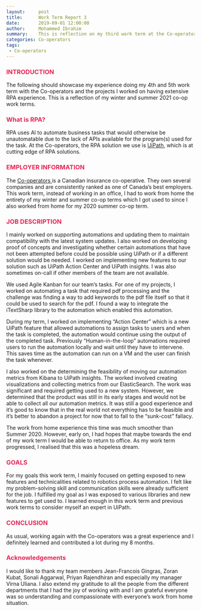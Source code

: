 ```yaml
---
layout:     post
title:      Work Term Report 3
date:       2019-09-01 12:00:00
author:     Mohammed Ibrahim
summary:    This is reflection on my third work term at the Co-operators
categories: Co-operators
tags:
 - Co-operators
---
```


<h3 style="color:#e62555;">INTRODUCTION</h3>

The following should showcase my experience doing my 4th and 5th work term with the Co-operators and the projects I worked on having extensive RPA experience. This is a reflection of my winter and summer 2021 co-op work terms.

<h3 style="color:#e62555;">What is RPA?</h3>

RPA uses AI to automate business tasks that would otherwise be unautomatable due to the lack of APIs available for the program(s) used for the task. At the Co-operators, the RPA solution we use is <a href="https://en.wikipedia.org/wiki/UiPath"> UiPath</a>, which is at cutting edge of RPA solutions.

<h3 style="color:#e62555;">EMPLOYER INFORMATION</h3>

The <a href="https://en.wikipedia.org/wiki/The_Co-operators"> Co-operators </a> is a Canadian insurance co-operative. They own several companies and are consistently ranked as one of Canada’s best employers. This work term, instead of working in an office, I had to work from home the entirety of my winter and summer co-op terms which I got used to since I also worked from home for my 2020 summer co-op term.

<h3 style="color:#e62554;">JOB DESCRIPTION</h3>

I mainly worked on supporting automations and updating them to maintain compatibility with the latest system updates. I also worked on developing proof of concepts and investigating whether certain automations that have not been attempted before could be possible using UiPath or if a different solution would be needed. I worked on implementing new features to our solution such as UiPath Action Center and UiPath insights. I was also sometimes on-call if other members of the team are not available.

We used Agile Kanban for our team’s tasks. For one of my projects, I worked on automating a task that required pdf processing and the challenge was finding a way to add keywords to the pdf file itself so that it could be used to search for the pdf. I found a way to integrate the iTextSharp library to the automation which enabled this automation.

During my term, I worked on implementing “Action Center” which is a new UiPath feature that allowed automations to assign tasks to users and when the task is completed, the automation would continue using the output of the completed task. Previously “Human-in-the-loop” automations required users to run the automation locally and wait until they have to intervene. This saves time as the automation can run on a VM and the user can finish the task whenever.

I also worked on the determining the feasibility of moving our automation metrics from Kibana to UiPath insights. The worked involved creating visualizations and collecting metrics from our ElasticSearch. The work was significant and required getting used to a new system. However, we determined that the product was still in its early stages and would not be able to collect all our automation metrics. It was still a good experience and it’s good to know that in the real world not everything has to be feasible and it’s better to abandon a project for now that to fall to the “sunk-cost” fallacy.

The work from home experience this time was much smoother than Summer 2020. However, early on, I had hopes that maybe towards the end of my work term I would be able to return to office. As my work term progressed, I realised that this was a hopeless dream.

<h3 style="color:#e62555;">GOALS</h3>

For my goals this work term, I mainly focused on getting exposed to new features and technicalities related to robotics process automation. I felt like my problem-solving skill and communication skills were already sufficient for the job.
I fulfilled my goal as I was exposed to various libraries and new features to get used to. I learned enough in this work term and previous work terms to consider myself an expert in UiPath.

<h3 style="color:#e62555;">CONCLUSION</h3>

As usual, working again with the Co-operators was a great experience and I definitely learned and contributed a lot during my 8 months.

<h3 style="color:#e62555;">Acknowledgements</h3>

I would like to thank my team members Jean-Francois Gingras, Zoran Kubat, Sonali Aggarwal, Priyan Rajendhiran and especially my manager Virna Uliana. I also extend my gratitude to all the people from the different departments that I had the joy of working with and I am grateful everyone was so understanding and compassionate with everyone’s work from home situation.
